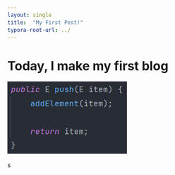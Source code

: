 ```yaml
---
layout: single
title:  "My First Post!"
typora-root-url: ../
---
```


# Today, I make my first blog



![1.2.1](/images/2024-04-15-first/1.2.1.png)

s
